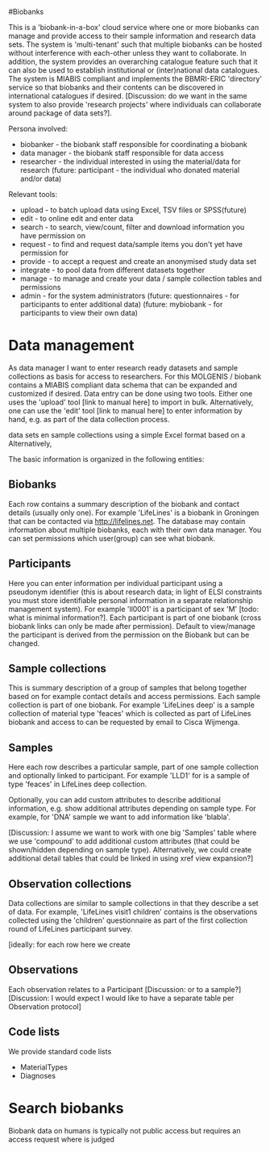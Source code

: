 #Biobanks

This is a 'biobank-in-a-box' cloud service where one or more biobanks can manage and provide access to their sample information and research data sets. The system is 'multi-tenant' such that multiple biobanks can be hosted without interference with each-other unless they want to collaborate. In addition, the system provides an overarching catalogue feature such that it can also be used to establish institutional or (inter)national data catalogues. The system is MIABIS compliant and implements the BBMRI-ERIC 'directory' service so that biobanks and their contents can be discovered in international catalogues if desired.
[Discussion: do we want in the same system to also provide 'research projects' where individuals can collaborate around package of data sets?].
			
Persona involved:
* biobanker - the biobank staff responsible for coordinating a biobank
* data manager - the biobank staff responsible for data access
* researcher - the individual interested in using the material/data for research
(future: participant - the individual who donated material and/or data)

Relevant tools:
* upload - to batch upload data using Excel, TSV files or SPSS(future)
* edit - to online edit and enter data
* search - to search, view/count, filter and download information you have permission on
* request - to find and request data/sample items you don't yet have permission for
* provide - to accept a request and create an anonymised study data set
* integrate - to pool data from different datasets together
* manage - to manage and create your data / sample collection tables and permissions
* admin - for the system administrators
(future: questionnaires - for participants to enter additional data)
(future: mybiobank - for participants to view their own data)

# Data management

As data manager I want to enter research ready datasets and sample collections as basis for access to researchers. For this MOLGENIS / biobank contains a MIABIS compliant data schema that can be expanded and customized if desired. Data entry can be done using two tools. Either one uses the 'upload' tool [link to manual here] to import in bulk. Alternatively, one can use the 'edit' tool [link to manual here] to enter information by hand, e.g. as part of the data collection process. 

 data sets en sample collections using a simple Excel format based on a Alternatively, 

The basic information is organized in the following entities:

## Biobanks

Each row contains a summary description of the biobank and contact details (usually only one). For example 'LifeLines' is a biobank in Groningen that can be contacted via http://lifelines.net. The database may contain information about multiple biobanks, each with their own data manager. You can set permissions which user(group) can see what biobank.

## Participants

Here you can enter information per individual participant using a pseudonym identifier (this is about research data; in light of ELSI constraints you must store identifiable personal information in a separate relationship management system). For example 'll0001' is a participant of sex 'M' [todo: what is minimal information?]. Each participant is part of one biobank (cross biobank links can only be made after permission). Default to view/manage the participant is derived from the permission on the Biobank but can be changed.

## Sample collections

This is summary description of a group of samples that belong together based on for example contact details and access permissions. Each sample collection is part of one biobank. For example 'LifeLines deep' is a sample collection of material type 'feaces' which is collected as part of LifeLines biobank and access to can be requested by email to Cisca Wijmenga.

## Samples

Here each row describes a particular sample, part of one sample collection and optionally linked to participant. For example 'LLD1' for is a sample of type 'feaces' in LifeLines deep collection. 

Optionally, you can add custom attributes to describe additional information, e.g. show additional attributes depending on sample type. For example, for 'DNA' sample we want to add information like 'blabla'.

[Discussion: I assume we want to work with one big 'Samples' table where we use 'compound' to add additional custom attributes (that could be shown/hidden depending on sample type). Alternatively, we could create additional detail tables that could be linked in using xref view expansion?]

## Observation collections

Data collections are similar to sample collections in that they describe a set of data. For example, 'LifeLines visit1 children' contains is the observations collected using the 'children' questionnaire as part of the first collection round of LifeLines participant survey.

[ideally: for each row here we create 

## Observations

Each observation relates to a Participant [Discussion: or to a sample?]
[Discussion: I would expect I would like to have a separate table per Observation protocol]

## Code lists
We provide standard code lists
* MaterialTypes
* Diagnoses

# Search biobanks

Biobank data on humans is typically not public access but requires an access request where is judged 